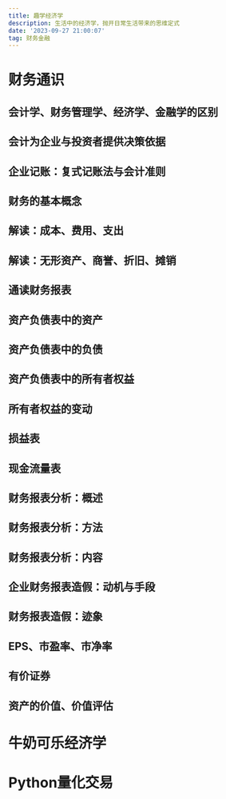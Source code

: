 ```yaml
---
title: 趣学经济学
description: 生活中的经济学，抛开日常生活带来的思维定式
date: '2023-09-27 21:00:07'
tag: 财务金融
---
```


# 财务通识

## 会计学、财务管理学、经济学、金融学的区别

## 会计为企业与投资者提供决策依据

## 企业记账：复式记账法与会计准则

## 财务的基本概念

## 解读：成本、费用、支出

## 解读：无形资产、商誉、折旧、摊销

## 通读财务报表

## 资产负债表中的资产

## 资产负债表中的负债

## 资产负债表中的所有者权益

## 所有者权益的变动

## 损益表

## 现金流量表

## 财务报表分析：概述

## 财务报表分析：方法

## 财务报表分析：内容

## 企业财务报表造假：动机与手段

## 财务报表造假：迹象

## EPS、市盈率、市净率

## 有价证券

## 资产的价值、价值评估

# 牛奶可乐经济学


# Python量化交易
